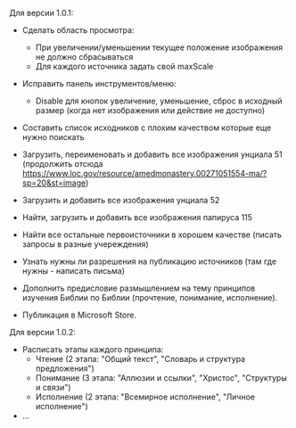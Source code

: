 Для версии 1.0.1:
- Сделать область просмотра:
  - При увеличении/уменьшении текущее положение изображения не должно сбрасываться
  - Для каждого источника задать свой maxScale
- Исправить панель инструментов/меню:
  - Disable для кнопок увеличение, уменьшение, сброс в исходный размер (когда нет изображения или действие не доступно)

- Составить список исходников с плохим качеством которые еще нужно поискать
- Загрузить, переименовать и добавить все изображения унциала 51 (продолжить отсюда https://www.loc.gov/resource/amedmonastery.00271051554-ma/?sp=20&st=image)
- Загрузить и добавить все изображения унциала 52
- Найти, загрузить и добавить все изображения папируса 115
- Найти все остальные первоисточники в хорошем качестве (писать запросы в разные учереждения)
- Узнать нужны ли разрешения на публикацию источников (там где нужны - написать письма)

- Дополнить предисловие размышлением на тему принципов изучения Библии по Библии (прочтение, понимание, исполнение).
- Публикация в Microsoft Store.

Для версии 1.0.2:
- Расписать этапы каждого принципа:
  - Чтение (2 этапа: "Общий текст", "Словарь и структура предложения")
  - Понимание (3 этапа: "Аллюзии и ссылки", "Христос", "Структуры и связи")
  - Исполнение (2 этапа: "Всемирное исполнение", "Личное исполнение")
- ...
